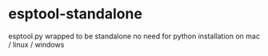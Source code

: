 # esptool-standalone
esptool.py wrapped to be standalone no need for python installation on mac / linux / windows
